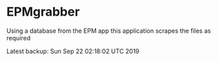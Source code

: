 # EPMgrabber
Using a database from the EPM app this application scrapes the files as required


Latest backup: Sun Sep 22 02:18:02 UTC 2019

